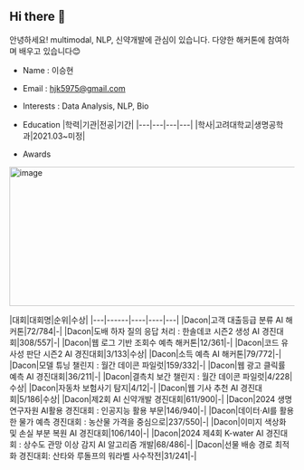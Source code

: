 ## Hi there 👋

안녕하세요!
multimodal, NLP, 신약개발에 관심이 있습니다.
다양한 해커톤에 참여하며 배우고 있습니다😊


- Name : 이승현  
- Email : hjk5975@gmail.com  
- Interests : Data Analysis, NLP, Bio
- Education
  |학력|기관|전공|기간|
  |---|---|---|---|
  |학사|고려대학교|생명공학과|2021.03~미정|


- Awards
<img width="902" height="246" alt="image" src="https://github.com/user-attachments/assets/601bec3c-b0ff-4ade-ae9c-f1a688a3a397" />

  |대회|대회명|순위|수상|
  |---|------|----|----|---|
  |Dacon|고객 대출등급 분류 AI 해커톤|72/784|-|
  |Dacon|도배 하자 질의 응답 처리 : 한솔데코 시즌2 생성 AI 경진대회|308/557|-|
  |Dacon|웹 로그 기반 조회수 예측 해커톤|12/361|-|
  |Dacon|코드 유사성 판단 시즌2 AI 경진대회|3/133|수상|
  |Dacon|소득 예측 AI 해커톤|79/772|-|
  |Dacon|모델 튜닝 챌린지 : 월간 데이콘 파일럿|159/332|-|
  |Dacon|웹 광고 클릭률 예측 AI 경진대회|36/211|-|
  |Dacon|결측치 보간 챌린지 : 월간 데이콘 파일럿|4/228|수상|
  |Dacon|자동차 보험사기 탐지|4/12|-|
  |Dacon|웹 기사 추천 AI 경진대회|5/186|수상|
  |Dacon|제2회 AI 신약개발 경진대회|611/900|-|
  |Dacon|2024 생명연구자원 AI활용 경진대회 : 인공지능 활용 부문|146/940|-|
  |Dacon|데이터·AI를 활용한 물가 예측 경진대회 : 농산물 가격을 중심으로|237/550|-|
  |Dacon|이미지 색상화 및 손실 부분 복원 AI 경진대회|106/140|-|
  |Dacon|2024 제4회 K-water AI 경진대회 : 상수도 관망 이상 감지 AI 알고리즘 개발|68/486|-|
  |Dacon|선물 배송 경로 최적화 경진대회: 산타와 루돌프의 워라벨 사수작전|31/241|-|
  
